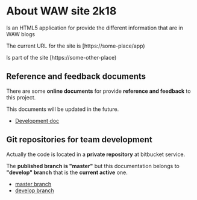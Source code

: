 # About WAW site 2k18
Is an HTML5 application for provide the different information that are in WAW blogs

The current URL for the site is [https://some-place/app)

Is part of the site [https://some-other-place)



## Reference and feedback documents
There are some **online documents** for provide **reference and feedback** to this project.

This documents will be updated in the future.

- [Development doc](https://docs.google.com/document/d/1hKgSDU8Cv9dAJtNAMr091PrVsETMqnpHZu9P4gdEodk/edit)


## Git repositories for team development
Actually the code is located in a **private repository** at bitbucket service.

The **published branch is "master"** but this documentation belongs to **"develop" branch** that is the **current active** one.

- [master branch](https://bitbucket.org/waw_DEV/waw_site_2k18/src/master/)
- [develop branch](https://bitbucket.org/waw_DEV/waw_site_2k18/src/develop/)
 
